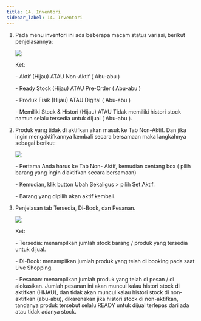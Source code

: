 ```yaml
---
title: 14. Inventori
sidebar_label: 14. Inventori
---
```

1. P﻿ada menu inventori ini ada beberapa macam status variasi, berikut penjelasannya: 

   ![](/img/14.-inventori.png)

   K﻿et:

   \- Aktif (Hijau) ATAU Non-Aktif ( Abu-abu )

   \- Ready Stock (Hijau) ATAU Pre-Order ( Abu-abu )

   \- Produk Fisik (Hijau) ATAU Digital ( Abu-abu )

   \- Memiliki Stock & Histori (Hijau) ATAU Tidak memiliki histori stock namun selalu tersedia untuk dijual ( Abu-abu ). 
2. Produk yang tidak di aktifkan akan masuk ke Tab Non-Aktif. Dan jika ingin mengaktifkannya kembali secara bersamaan maka langkahnya sebagai berikut:

   ![](/img/14.-inventori-ubah-sekaligus.png)

   \-﻿ Pertama Anda harus ke Tab Non- Aktif, kemudian centang box ( pilih barang yang ingin diaktifkan secara bersamaan)

   \-﻿ Kemudian, klik button Ubah Sekaligus > pilih Set Aktif. 

   \-﻿ Barang yang dipilih akan aktif kembali.
3. P﻿enjelasan tab Tersedia, Di-Book, dan Pesanan.

   ![](/img/14.-inventori-penjelasan-field-field.png)

   K﻿et:

   \-﻿ Tersedia: menampilkan jumlah stock barang / produk yang tersedia untuk dijual.

   \-﻿ Di-Book: menampilkan jumlah produk yang telah di booking pada saat Live Shopping. 

   \-﻿ Pesanan: menampilkan jumlah produk yang telah di pesan / di alokasikan. Jumlah pesanan ini akan muncul kalau histori stock di aktifkan (HIJAU), dan tidak akan muncul kalau histori stock di non-aktifkan (abu-abu), dikarenakan jika histori stock di non-aktifkan, tandanya produk tersebut selalu READY untuk dijual terlepas dari ada atau tidak adanya stock.